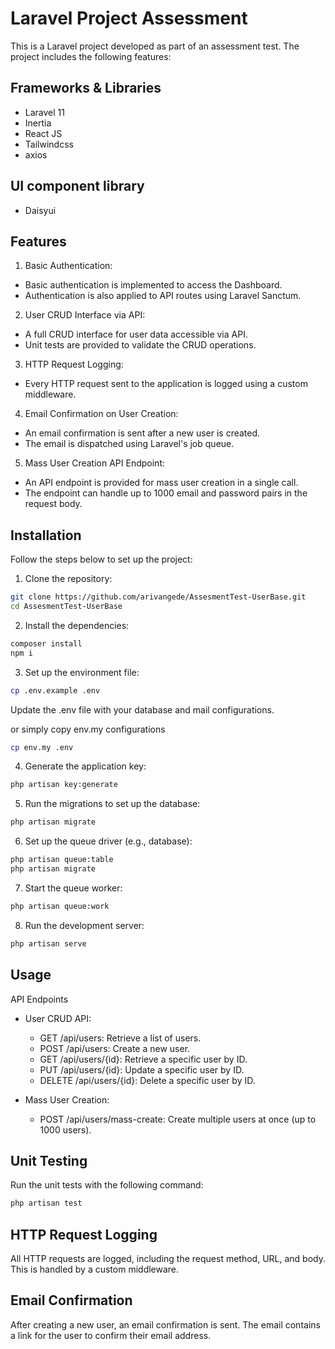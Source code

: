 # Laravel Project Assessment

This is a Laravel project developed as part of an assessment test. The project includes the following features:

## Frameworks & Libraries

-   Laravel 11
-   Inertia
-   React JS
-   Tailwindcss
-   axios

## UI component library

-   Daisyui

## Features

1. Basic Authentication:

-   Basic authentication is implemented to access the Dashboard.
-   Authentication is also applied to API routes using Laravel Sanctum.

2. User CRUD Interface via API:

-   A full CRUD interface for user data accessible via API.
-   Unit tests are provided to validate the CRUD operations.

3. HTTP Request Logging:

-   Every HTTP request sent to the application is logged using a custom middleware.

4. Email Confirmation on User Creation:

-   An email confirmation is sent after a new user is created.
-   The email is dispatched using Laravel's job queue.

5. Mass User Creation API Endpoint:

-   An API endpoint is provided for mass user creation in a single call.
-   The endpoint can handle up to 1000 email and password pairs in the request body.

## Installation

Follow the steps below to set up the project:

1. Clone the repository:

```bash
git clone https://github.com/arivangede/AssesmentTest-UserBase.git
cd AssesmentTest-UserBase
```

2. Install the dependencies:

```bash
composer install
npm i
```

3. Set up the environment file:

```bash
cp .env.example .env
```

Update the .env file with your database and mail configurations.

or simply copy env.my configurations

```bash
cp env.my .env
```

4. Generate the application key:

```bash
php artisan key:generate
```

5. Run the migrations to set up the database:

```bash
php artisan migrate
```

6. Set up the queue driver (e.g., database):

```bash
php artisan queue:table
php artisan migrate
```

7. Start the queue worker:

```bash
php artisan queue:work
```

8. Run the development server:

```bash
php artisan serve
```

## Usage

API Endpoints

-   User CRUD API:

    -   GET /api/users: Retrieve a list of users.
    -   POST /api/users: Create a new user.
    -   GET /api/users/{id}: Retrieve a specific user by ID.
    -   PUT /api/users/{id}: Update a specific user by ID.
    -   DELETE /api/users/{id}: Delete a specific user by ID.

-   Mass User Creation:

    -   POST /api/users/mass-create: Create multiple users at once (up to 1000 users).

## Unit Testing

Run the unit tests with the following command:

```bash
php artisan test
```

## HTTP Request Logging

All HTTP requests are logged, including the request method, URL, and body. This is handled by a custom middleware.

## Email Confirmation

After creating a new user, an email confirmation is sent. The email contains a link for the user to confirm their email address.
